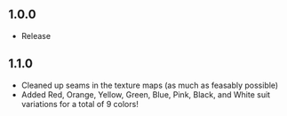 ## 1.0.0
  
* Release

## 1.1.0

* Cleaned up seams in the texture maps (as much as feasably possible)
* Added Red, Orange, Yellow, Green, Blue, Pink, Black, and White suit variations for a total of 9 colors!
